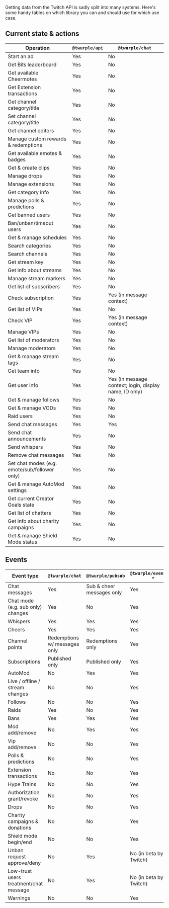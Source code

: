 Getting data from the Twitch API is sadly split into many systems. Here's some handy tables on which library you can and
should use for which use case.

## Current state & actions

| Operation                                     | `@twurple/api` | `@twurple/chat`                                        |
|-----------------------------------------------|----------------|--------------------------------------------------------|
| Start an ad                                   | Yes            | No                                                     |
| Get Bits leaderboard                          | Yes            | No                                                     |
| Get available Cheermotes                      | Yes            | No                                                     |
| Get Extension transactions                    | Yes            | No                                                     |
| Get channel category/title                    | Yes            | No                                                     |
| Set channel category/title                    | Yes            | No                                                     |
| Get channel editors                           | Yes            | No                                                     |
| Manage custom rewards & redemptions           | Yes            | No                                                     |
| Get available emotes & badges                 | Yes            | No                                                     |
| Get & create clips                            | Yes            | No                                                     |
| Manage drops                                  | Yes            | No                                                     |
| Manage extensions                             | Yes            | No                                                     |
| Get category info                             | Yes            | No                                                     |
| Manage polls & predictions                    | Yes            | No                                                     |
| Get banned users                              | Yes            | No                                                     |
| Ban/unban/timeout users                       | Yes            | No                                                     |
| Get & manage schedules                        | Yes            | No                                                     |
| Search categories                             | Yes            | No                                                     |
| Search channels                               | Yes            | No                                                     |
| Get stream key                                | Yes            | No                                                     |
| Get info about streams                        | Yes            | No                                                     |
| Manage stream markers                         | Yes            | No                                                     |
| Get list of subscribers                       | Yes            | No                                                     |
| Check subscription                            | Yes            | Yes (in message context)                               |
| Get list of VIPs                              | Yes            | No                                                     |
| Check VIP                                     | Yes            | Yes (in message context)                               |
| Manage VIPs                                   | Yes            | No                                                     |
| Get list of moderators                        | Yes            | No                                                     |
| Manage moderators                             | Yes            | No                                                     |
| Get & manage stream tags                      | Yes            | No                                                     |
| Get team info                                 | Yes            | No                                                     |
| Get user info                                 | Yes            | Yes (in message context; login, display name, ID only) |
| Get & manage follows                          | Yes            | No                                                     |
| Get & manage VODs                             | Yes            | No                                                     |
| Raid users                                    | Yes            | No                                                     |
| Send chat messages                            | Yes            | Yes                                                    |
| Send chat announcements                       | Yes            | No                                                     |
| Send whispers                                 | Yes            | No                                                     |
| Remove chat messages                          | Yes            | No                                                     |
| Set chat modes (e.g. emote/sub/follower only) | Yes            | No                                                     |
| Get & manage AutoMod settings                 | Yes            | No                                                     |
| Get current Creator Goals state               | Yes            | No                                                     |
| Get list of chatters                          | Yes            | No                                                     |
| Get info about charity campaigns              | Yes            | No                                                     |
| Get & manage Shield Mode status               | Yes            | No                                                     |

## Events

| Event type                             | `@twurple/chat`              | `@twurple/pubsub`         | `@twurple/eventsub-*`  |
|----------------------------------------|------------------------------|---------------------------|------------------------|
| Chat messages                          | Yes                          | Sub & cheer messages only | Yes                    |
| Chat mode (e.g. sub only) changes      | Yes                          | No                        | Yes                    |
| Whispers                               | Yes                          | Yes                       | Yes                    |
| Cheers                                 | Yes                          | Yes                       | Yes                    |
| Channel points                         | Redemptions w/ messages only | Redemptions only          | Yes                    |
| Subscriptions                          | Published only               | Published only            | Yes                    |
| AutoMod                                | No                           | Yes                       | Yes                    |
| Live / offline / stream changes        | No                           | No                        | Yes                    |
| Follows                                | No                           | No                        | Yes                    |
| Raids                                  | Yes                          | No                        | Yes                    |
| Bans                                   | Yes                          | Yes                       | Yes                    |
| Mod add/remove                         | No                           | Yes                       | Yes                    |
| Vip add/remove                         | No                           | No                        | Yes                    |
| Polls & predictions                    | No                           | No                        | Yes                    |
| Extension transactions                 | No                           | No                        | Yes                    |
| Hype Trains                            | No                           | No                        | Yes                    |
| Authorization grant/revoke             | No                           | No                        | Yes                    |
| Drops                                  | No                           | No                        | Yes                    |
| Charity campaigns & donations          | No                           | No                        | Yes                    |
| Shield mode begin/end                  | No                           | No                        | Yes                    |
| Unban request approve/deny             | No                           | Yes                       | No (in beta by Twitch) |
| Low-trust users treatment/chat message | No                           | Yes                       | No (in beta by Twitch) |
| Warnings                               | No                           | No                        | Yes                    |

